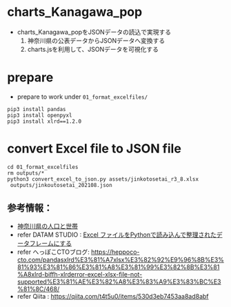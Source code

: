 # charts_Kanagawa_pop
- charts_Kanagawa_popをJSONデータの読込で実現する
  1. 神奈川県の公表データからJSONデータへ変換する
  2. charts.jsを利用して、JSONデータを可視化する

# prepare
- prepare to work under `01_format_excelfiles/`
```
pip3 install pandas
pip3 install openpyxl
pip3 install xlrd==1.2.0
```

# convert Excel file to JSON file
```
cd 01_format_excelfiles
rm outputs/*
python3 convert_excel_to_json.py assets/jinkotosetai_r3_8.xlsx
 outputs/jinkoutosetai_202108.json
```

## 参考情報：
  - [神奈川県の人口と世帯](https://www.pref.kanagawa.jp/docs/x6z/tc30/jinko/jimkotosetai.html)
  - refer DATAM STUDIO : [Excel ファイルをPythonで読み込んで整理されたデータフレームにする](https://datumstudio.jp/blog/1722/)
  - refer へっぽこCTOブログ: https://heppoco-cto.com/pandasxlrd%E3%81%A7xlsx%E3%82%92%E9%96%8B%E3%81%93%E3%81%86%E3%81%A8%E3%81%99%E3%82%8B%E3%81%A8xlrd-biffh-xlrderror-excel-xlsx-file-not-supported%E3%81%AE%E3%82%A8%E3%83%A9%E3%83%BC%E3%81%8C/468/
  - refer Qiita : https://qiita.com/t4t5u0/items/530d3eb7453aa8ad8abf



